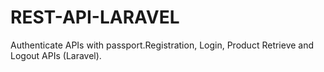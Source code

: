 # REST-API-LARAVEL
Authenticate APIs with passport.Registration, Login, Product Retrieve and Logout APIs (Laravel).
